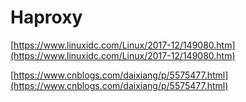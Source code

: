 # Haproxy

[https://www.linuxidc.com/Linux/2017-12/149080.htm](https://www.linuxidc.com/Linux/2017-12/149080.htm)

[https://www.cnblogs.com/daixiang/p/5575477.html](https://www.cnblogs.com/daixiang/p/5575477.html)

